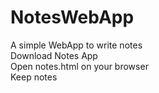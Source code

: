 # NotesWebApp  
A simple WebApp to write notes  
Download Notes App  
Open notes.html on your browser  
Keep notes
